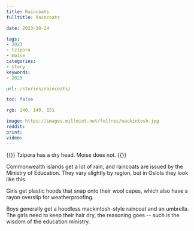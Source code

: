 ```yaml
---
title: Raincoats
fulltitle: Raincoats

date: 2023-10-24

tags:
- 2023
- tzipora
- moise
categories:
- story
keywords:
- 2023

url: /stories/raincoats/

toc: false

rgb: 140, 140, 151

image: https://images.millmint.net/fullres/mackintosh.jpg
reddit:
print:
video:
---
```

{{<note caption>}}
Tzipora has a dry head. Moise does not.
{{</note>}}

Commonwealth islands get a lot of rain, and raincoats are issued by the Ministry of Education. They vary slightly by region, but in Oslola they look like this.

Girls get plastic hoods that snap onto their wool capes, which also have a rayon overslip for weatherproofing.

Boys generally get a hoodless mackintosh-style raincoat and an umbrella. The girls need to keep their hair dry, the reasoning goes -- such is the wisdom of the education ministry.